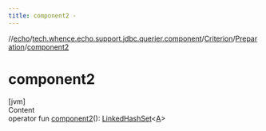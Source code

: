```yaml
---
title: component2 -
---
```

//[echo](../../../index.md)/[tech.whence.echo.support.jdbc.querier.component](../../index.md)/[Criterion](../index.md)/[Preparation](index.md)/[component2](component2.md)



# component2  
[jvm]  
Content  
operator fun [component2](component2.md)(): [LinkedHashSet](https://kotlinlang.org/api/latest/jvm/stdlib/kotlin.collections/-linked-hash-set/index.html)<[A](index.md)>  



